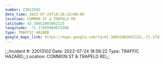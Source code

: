 ```yaml
---
number: 22013102
date_time: 2022-07-24T18:56:22+00:00
location: COMMON ST & TRAPELO RD
latitude: 42.38052003662125
longitude: -71.17459989673206
type: TRAFFIC HAZARD
google_maps_link: https://maps.google.com/?q=42.38052003662125,-71.17459989673206
---
```


;;;Incident #: 22013102   Date: 2022-07-24 18:56:22   Type: TRAFFIC HAZARD;;;Location: COMMON ST & TRAPELO RD;;;
